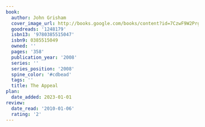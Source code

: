 ```yaml
---
book:
  author: John Grisham
  cover_image_url: http://books.google.com/books/content?id=7CzwF9W2PrgC&printsec=frontcover&img=1&zoom=1&edge=curl&source=gbs_api
  goodreads: '1248179'
  isbn13: '9780385515047'
  isbn9: 0385515049
  owned: ''
  pages: '358'
  publication_year: '2008'
  series: ''
  series_position: '2008'
  spine_color: '#cdbead'
  tags: ''
  title: The Appeal
plan:
  date_added: 2023-01-01
review:
  date_read: '2010-01-06'
  rating: '2'
---
```

